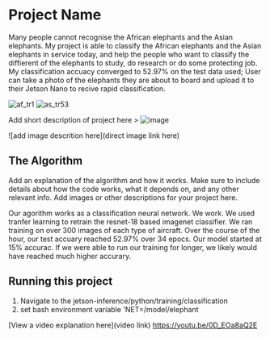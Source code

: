 # Project Name
Many people cannot recognise the African elephants and the Asian elephants. My project is able to classify the African elephants and the Asian elephants in service today, and help the people who want to classify the diffierent of the elephants to study, do research or do some protecting job. My classification accuacy converged to 52.97% on the test data used; User can take a photo of the elephants they are about to board and upload it to their Jetson Nano to recive rapid classification. 

![af_tr1](https://github.com/user-attachments/assets/e490be70-5d1e-4268-8cbd-8fe29cf6e071)
![as_tr53](https://github.com/user-attachments/assets/0ed11b83-6730-4ee4-801e-1ad5689b233a)


Add short description of project here > 
![image](https://github.com/user-attachments/assets/c43fe7d4-e4e8-475e-b067-293cd12fcd49)

![add image descrition here](direct image link here)

## The Algorithm

Add an explanation of the algorithm and how it works. Make sure to include details about how the code works, what it depends on, and any other relevant info. Add images or other descriptions for your project here. 

Our agorithm works as a classification neural network. We work. We used tranfer learning to retrain the resnet-18 based imagenet classifier. We ran training on over 300 images of each type of aircraft. Over the course of the hour, our test accuary reached 52.97% over 34 epocs. Our model started at 15% accurac. If we were able to run our training for longer, we likely would have reached much higher accurary.
## Running this project

1. Navigate to the jetson-inference/python/training/classification
2. set bash environment variable 'NET=/model/elephant

[View a video explanation here](video link)
https://youtu.be/0D_EOa8aQ2E

